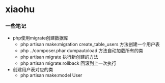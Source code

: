# xiaohu

### 一些笔记
- php使用migrate创建数据库
    - php artisan make:migration create_table_users 方法创建一个用户表
    - php ../composer.phar dumpautoload 方法自动加载所有的类
    - php artisan migrate 执行新创建的方法
    - php artisan migrate:rollback 回滚到上一次执行
- 创建用户表对应的类
    - php artisan make:model User
